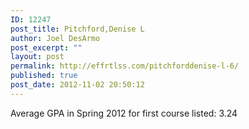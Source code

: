 ```yaml
---
ID: 12247
post_title: Pitchford,Denise L
author: Joel DesArmo
post_excerpt: ""
layout: post
permalink: http://effrtlss.com/pitchforddenise-l-6/
published: true
post_date: 2012-11-02 20:50:12
---
```

<p>Average GPA in Spring 2012 for first course listed: 3.24</p>